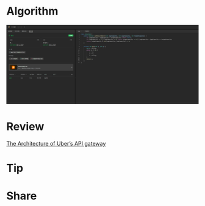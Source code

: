 # Algorithm

![](../../images/temp/zhenran-2023-08-19-lc.png)

# Review

[The Architecture of Uber’s API gateway](https://eng.uber.com/architecture-api-gateway/)

# Tip



# Share

